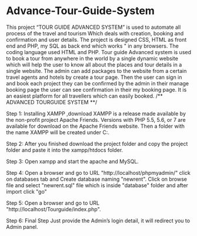 # Advance-Tour-Guide-System
This project “TOUR GUIDE ADVANCED SYSTEM” is used to automate all process of the travel and tourism Which deals with creation, booking and confirmation and user details. The project is designed CSS, HTML as front end and PHP, my SQL as back end which works " in any browsers. The coding language used HTML and PHP. Tour guide Advanced system is used to book a tour from anywhere in the world by a single dynamic website which will help the user to know all about the places and tour details in a single website. The admin can add packages to the website from a certain travel agents and hotels by create a tour page. Then the user can sign in and book each project they can be confirmed by the admin in their manage booking page the user can see confirmation in their my booking page. It is an easiest platform for all travellers which can easily booked.
/** ADVANCED TOURGUIDE SYSTEM **/ 
 
 Step 1: Installing XAMPP ,download XAMPP is a release made available by the non-profit project Apache Friends. Versions with PHP 5.5, 5.6, or 7 are available for download on the Apache Friends website. Then a folder with the name XAMPP will be created under C:.

Step 2: After you finished download the project folder and copy the project folder and paste it into the xampp/htdocs folder.

Step 3: Open xampp and start the apache and MySQL.

Step 4: Open a browser and go to URL "http://localhost/phpmyadmin/" click on databases tab and Create database naming "newrent". Click on browse file and select "newrent.sql" file which is inside "database" folder and after import click "go"

Step 5: Open a browser and go to URL "http://localhost/Tourguide/index.php".

Step 6: Final Step Just provide the Admin’s login detail, it will redirect you to Admin panel.
